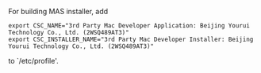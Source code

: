 For building MAS installer, add

    export CSC_NAME="3rd Party Mac Developer Application: Beijing Yourui Technology Co., Ltd. (2WSQ489AT3)"
    export CSC_INSTALLER_NAME="3rd Party Mac Developer Installer: Beijing Yourui Technology Co., Ltd. (2WSQ489AT3)"

to `/etc/profile'.
